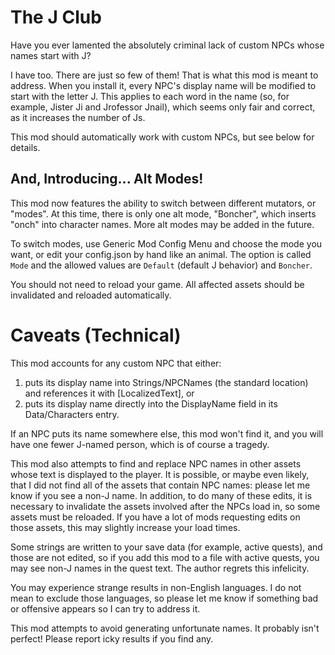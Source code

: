 # The J Club

Have you ever lamented the absolutely criminal lack of custom NPCs whose names
start with J?

I have too. There are just so few of them! That is what this mod is meant to
address. When you install it, every NPC's display name will be modified to
start with the letter J. This applies to each word in the name (so, for
example, Jister Ji and Jrofessor Jnail), which seems only fair and correct, as
it increases the number of Js.

This mod should automatically work with custom NPCs, but see below for details.

## And, Introducing... Alt Modes!

This mod now features the ability to switch between different mutators, or
"modes". At this time, there is only one alt mode, "Boncher", which inserts
"onch" into character names. More alt modes may be added in the future.

To switch modes, use Generic Mod Config Menu and choose the mode you want, or
edit your config.json by hand like an animal. The option is called `Mode`
and the allowed values are `Default` (default J behavior) and `Boncher`.

You should not need to reload your game. All affected assets should be
invalidated and reloaded automatically.

# Caveats (Technical)

This mod accounts for any custom NPC that either:

1. puts its display name into Strings/NPCNames (the standard location) and
  references it with [LocalizedText], or
2. puts its display name directly into the DisplayName field in its
  Data/Characters entry.

If an NPC puts its name somewhere else, this mod won't find it, and you will
have one fewer J-named person, which is of course a tragedy.

This mod also attempts to find and replace NPC names in other assets whose text
is displayed to the player. It is possible, or maybe even likely, that I did
not find all of the assets that contain NPC names: please let me know if you
see a non-J name. In addition, to do many of these edits, it is necessary to
invalidate the assets involved after the NPCs load in, so some assets must be
reloaded. If you have a lot of mods requesting edits on those assets, this may
slightly increase your load times.

Some strings are written to your save data (for example, active quests), and
those are not edited, so if you add this mod to a file with active quests, you
may see non-J names in the quest text. The author regrets this infelicity.

You may experience strange results in non-English languages. I do not mean to
exclude those languages, so please let me know if something bad or offensive
appears so I can try to address it.

This mod attempts to avoid generating unfortunate names. It probably isn't
perfect! Please report icky results if you find any.

